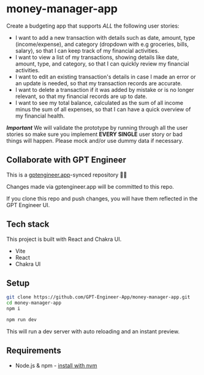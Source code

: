 # money-manager-app


Create a budgeting app that supports *ALL* the following user stories:

- I want to add a new transaction with details such as date, amount, type (income/expense), and category (dropdown with e.g groceries, bills, salary), so that I can keep track of my financial activities.
- I want to view a list of my transactions, showing details like date, amount, type, and category, so that I can quickly review my financial activities.
- I want to edit an existing transaction's details in case I made an error or an update is needed, so that my transaction records are accurate.
- I want to delete a transaction if it was added by mistake or is no longer relevant, so that my financial records are up to date.
- I want to see my total balance, calculated as the sum of all income minus the sum of all expenses, so that I can have a quick overview of my financial health.

***Important***
We will validate the prototype by running through all the user stories so make sure you implement **EVERY SINGLE** user story or bad things will happen. Please mock and/or use dummy data if necessary.

## Collaborate with GPT Engineer

This is a [gptengineer.app](https://gptengineer.app)-synced repository 🌟🤖

Changes made via gptengineer.app will be committed to this repo.

If you clone this repo and push changes, you will have them reflected in the GPT Engineer UI.

## Tech stack

This project is built with React and Chakra UI.

- Vite
- React
- Chakra UI

## Setup

```sh
git clone https://github.com/GPT-Engineer-App/money-manager-app.git
cd money-manager-app
npm i
```

```sh
npm run dev
```

This will run a dev server with auto reloading and an instant preview.

## Requirements

- Node.js & npm - [install with nvm](https://github.com/nvm-sh/nvm#installing-and-updating)
